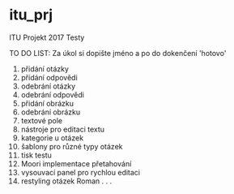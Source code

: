 # itu_prj
ITU Projekt 2017 Testy


TO DO LIST:
Za úkol si dopište jméno a po do dokenčení 'hotovo'
1. přidání otázky
2. přidání odpovědi
3. odebrání otázky
4. odebrání odpovědi
5. přidání obrázku
6. odebrání obrázku
7. textové pole
8. nástroje pro editaci textu
9. kategorie u otázek
10. šablony pro různé typy otázek
11. tisk testu
12. Moori implementace přetahování
13. vysouvací panel pro rychlou editaci
14. restyling otázek Roman
.
.
.
